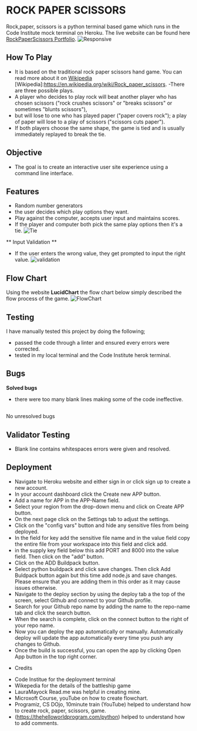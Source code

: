 # ROCK PAPER SCISSORS

Rock,paper, scissors is a python terminal based game which runs in the Code Institute mock terminal on Heroku.
The live website can be found here [RockPaperScissors Portfolio](https://gbemi-rock-paper-scissors.herokuapp.com/).
![Responsive](assets/images/rockpaper_mockup.png)

## How To Play
 - It is based on the traditional rock paper scissors hand game.
 You can read more about it on [Wikipedia](https://en.wikipedia.org/wiki/Rock_paper_scissors)
 [Wikipedia]:https://en.wikipedia.org/wiki/Rock_paper_scissors.
 -There are three possible plays.
 - A player who decides to play rock will beat another player who has 
 chosen scissors ("rock crushes scissors" or "breaks scissors" or sometimes "blunts scissors"), 
 - but will lose to one who has played paper ("paper covers rock"); 
 a play of paper will lose to a play of scissors ("scissors cuts paper"). 
 - If both players choose the same shape, the game is tied and is usually immediately replayed to break the tie. 


## Objective
- The goal is to create an interactive user site experience using a command line interface.

## Features 
- Random number generators
- the user decides which play options they want.
- Play against the computer, accepts user input and maintains scores.
- If the player and computer both pick the same play options then it's a tie.
![Tie](assets/images/rrockpaper_tied.png)

** Input Validation **
- If the user enters the wrong value, they get prompted to input the right value.
![validation](assets/images/rock_validation.png)


## Flow Chart
Using the website **LucidChart** the flow chart below simply described the flow process of the game.
![FlowChart](assets/images/rock_flowchart.png)

## Testing
I have manually tested this project by doing the following;
- passed the code through a linter and ensured every errors were corrected.
- tested in my local terminal and the Code Institute herok terminal.

## Bugs
**Solved bugs**
- there were too many blank lines making some of the code ineffective.

##
No unresolved bugs

## Validator Testing
- Blank line contains whitespaces errors were given and resolved.

## Deployment
-  Navigate to Heroku website and either sign in or click sign up to create a new account.
- In your account dashboard click the Create new APP button.
- Add a name for APP in the APP-Name field.
- Select your region from the drop-down menu and click on Create APP button.
- On the next page click on the Settings tab to adjust the settings.
- Click on the "config vars" button and hide any sensitive files from being deployed.
- In the field for key add the sensitive file name and in the value field copy the entire file from your workspace into this field and click add.
- in the supply key field below this add PORT and 8000 into the value field. Then click on the "add" button.
- Click on the ADD Buildpack button.
- Select python buildpack and click save changes. Then click Add Buldpack button again but this time add node.js and save changes. Please ensure that you are adding them in this order as it may cause issues otherwise.
- Navigate to the deploy section by using the deploy tab a the top of the screen, select Github and connect to your Github profile.
- Search for your Github repo name by adding the name to the repo-name tab and click the search button.
- When the search is complete, click on the connect button to the right of your repo name.
- Now you can deploy the app automatically or manually. Automatically deploy will update the app automatically every time you push any changes to Github.
- Once the build is successful, you can open the app by clicking Open App button in the top right corner.

* Credits
- Code Institue for the deployment terminal
- Wikepedia for the details of the battleship game
- LauraMayock Read.me was helpful in creating mine.
- Microxoft Course, youTube on how to create flowchart.
- Programiz, CS DOjo, 10minute train (YouTube) helped to understand how to create rock, paper, scissors, game.
- (https://thehelloworldprogram.com/python) helped to understand how to add comments.





